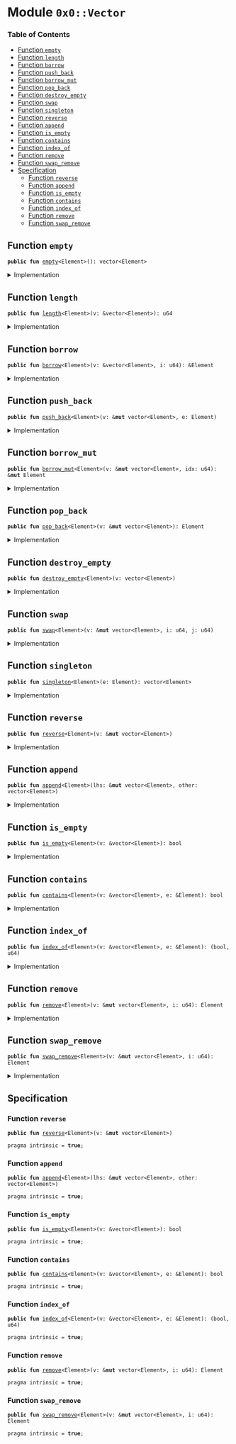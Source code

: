 
<a name="0x0_Vector"></a>

# Module `0x0::Vector`

### Table of Contents

-  [Function `empty`](#0x0_Vector_empty)
-  [Function `length`](#0x0_Vector_length)
-  [Function `borrow`](#0x0_Vector_borrow)
-  [Function `push_back`](#0x0_Vector_push_back)
-  [Function `borrow_mut`](#0x0_Vector_borrow_mut)
-  [Function `pop_back`](#0x0_Vector_pop_back)
-  [Function `destroy_empty`](#0x0_Vector_destroy_empty)
-  [Function `swap`](#0x0_Vector_swap)
-  [Function `singleton`](#0x0_Vector_singleton)
-  [Function `reverse`](#0x0_Vector_reverse)
-  [Function `append`](#0x0_Vector_append)
-  [Function `is_empty`](#0x0_Vector_is_empty)
-  [Function `contains`](#0x0_Vector_contains)
-  [Function `index_of`](#0x0_Vector_index_of)
-  [Function `remove`](#0x0_Vector_remove)
-  [Function `swap_remove`](#0x0_Vector_swap_remove)
-  [Specification](#0x0_Vector_Specification)
    -  [Function `reverse`](#0x0_Vector_Specification_reverse)
    -  [Function `append`](#0x0_Vector_Specification_append)
    -  [Function `is_empty`](#0x0_Vector_Specification_is_empty)
    -  [Function `contains`](#0x0_Vector_Specification_contains)
    -  [Function `index_of`](#0x0_Vector_Specification_index_of)
    -  [Function `remove`](#0x0_Vector_Specification_remove)
    -  [Function `swap_remove`](#0x0_Vector_Specification_swap_remove)



<a name="0x0_Vector_empty"></a>

## Function `empty`



<pre><code><b>public</b> <b>fun</b> <a href="#0x0_Vector_empty">empty</a>&lt;Element&gt;(): vector&lt;Element&gt;
</code></pre>



<details>
<summary>Implementation</summary>


<pre><code><b>native</b> <b>public</b> <b>fun</b> <a href="#0x0_Vector_empty">empty</a>&lt;Element&gt;(): vector&lt;Element&gt;;
</code></pre>



</details>

<a name="0x0_Vector_length"></a>

## Function `length`



<pre><code><b>public</b> <b>fun</b> <a href="#0x0_Vector_length">length</a>&lt;Element&gt;(v: &vector&lt;Element&gt;): u64
</code></pre>



<details>
<summary>Implementation</summary>


<pre><code><b>native</b> <b>public</b> <b>fun</b> <a href="#0x0_Vector_length">length</a>&lt;Element&gt;(v: &vector&lt;Element&gt;): u64;
</code></pre>



</details>

<a name="0x0_Vector_borrow"></a>

## Function `borrow`



<pre><code><b>public</b> <b>fun</b> <a href="#0x0_Vector_borrow">borrow</a>&lt;Element&gt;(v: &vector&lt;Element&gt;, i: u64): &Element
</code></pre>



<details>
<summary>Implementation</summary>


<pre><code><b>native</b> <b>public</b> <b>fun</b> <a href="#0x0_Vector_borrow">borrow</a>&lt;Element&gt;(v: &vector&lt;Element&gt;, i: u64): &Element;
</code></pre>



</details>

<a name="0x0_Vector_push_back"></a>

## Function `push_back`



<pre><code><b>public</b> <b>fun</b> <a href="#0x0_Vector_push_back">push_back</a>&lt;Element&gt;(v: &<b>mut</b> vector&lt;Element&gt;, e: Element)
</code></pre>



<details>
<summary>Implementation</summary>


<pre><code><b>native</b> <b>public</b> <b>fun</b> <a href="#0x0_Vector_push_back">push_back</a>&lt;Element&gt;(v: &<b>mut</b> vector&lt;Element&gt;, e: Element);
</code></pre>



</details>

<a name="0x0_Vector_borrow_mut"></a>

## Function `borrow_mut`



<pre><code><b>public</b> <b>fun</b> <a href="#0x0_Vector_borrow_mut">borrow_mut</a>&lt;Element&gt;(v: &<b>mut</b> vector&lt;Element&gt;, idx: u64): &<b>mut</b> Element
</code></pre>



<details>
<summary>Implementation</summary>


<pre><code><b>native</b> <b>public</b> <b>fun</b> <a href="#0x0_Vector_borrow_mut">borrow_mut</a>&lt;Element&gt;(v: &<b>mut</b> vector&lt;Element&gt;, idx: u64): &<b>mut</b> Element;
</code></pre>



</details>

<a name="0x0_Vector_pop_back"></a>

## Function `pop_back`



<pre><code><b>public</b> <b>fun</b> <a href="#0x0_Vector_pop_back">pop_back</a>&lt;Element&gt;(v: &<b>mut</b> vector&lt;Element&gt;): Element
</code></pre>



<details>
<summary>Implementation</summary>


<pre><code><b>native</b> <b>public</b> <b>fun</b> <a href="#0x0_Vector_pop_back">pop_back</a>&lt;Element&gt;(v: &<b>mut</b> vector&lt;Element&gt;): Element;
</code></pre>



</details>

<a name="0x0_Vector_destroy_empty"></a>

## Function `destroy_empty`



<pre><code><b>public</b> <b>fun</b> <a href="#0x0_Vector_destroy_empty">destroy_empty</a>&lt;Element&gt;(v: vector&lt;Element&gt;)
</code></pre>



<details>
<summary>Implementation</summary>


<pre><code><b>native</b> <b>public</b> <b>fun</b> <a href="#0x0_Vector_destroy_empty">destroy_empty</a>&lt;Element&gt;(v: vector&lt;Element&gt;);
</code></pre>



</details>

<a name="0x0_Vector_swap"></a>

## Function `swap`



<pre><code><b>public</b> <b>fun</b> <a href="#0x0_Vector_swap">swap</a>&lt;Element&gt;(v: &<b>mut</b> vector&lt;Element&gt;, i: u64, j: u64)
</code></pre>



<details>
<summary>Implementation</summary>


<pre><code><b>native</b> <b>public</b> <b>fun</b> <a href="#0x0_Vector_swap">swap</a>&lt;Element&gt;(v: &<b>mut</b> vector&lt;Element&gt;, i: u64, j: u64);
</code></pre>



</details>

<a name="0x0_Vector_singleton"></a>

## Function `singleton`



<pre><code><b>public</b> <b>fun</b> <a href="#0x0_Vector_singleton">singleton</a>&lt;Element&gt;(e: Element): vector&lt;Element&gt;
</code></pre>



<details>
<summary>Implementation</summary>


<pre><code><b>public</b> <b>fun</b> <a href="#0x0_Vector_singleton">singleton</a>&lt;Element&gt;(e: Element): vector&lt;Element&gt; {
    <b>let</b> v = <a href="#0x0_Vector_empty">empty</a>();
    <a href="#0x0_Vector_push_back">push_back</a>(&<b>mut</b> v, e);
    v
}
</code></pre>



</details>

<a name="0x0_Vector_reverse"></a>

## Function `reverse`



<pre><code><b>public</b> <b>fun</b> <a href="#0x0_Vector_reverse">reverse</a>&lt;Element&gt;(v: &<b>mut</b> vector&lt;Element&gt;)
</code></pre>



<details>
<summary>Implementation</summary>


<pre><code><b>public</b> <b>fun</b> <a href="#0x0_Vector_reverse">reverse</a>&lt;Element&gt;(v: &<b>mut</b> vector&lt;Element&gt;) {
    <b>let</b> len = <a href="#0x0_Vector_length">length</a>(v);
    <b>if</b> (len == 0) <b>return</b> ();

    <b>let</b> front_index = 0;
    <b>let</b> back_index = len -1;
    <b>while</b> (front_index &lt; back_index) {
        <a href="#0x0_Vector_swap">swap</a>(v, front_index, back_index);
        front_index = front_index + 1;
        back_index = back_index - 1;
    }
}
</code></pre>



</details>

<a name="0x0_Vector_append"></a>

## Function `append`



<pre><code><b>public</b> <b>fun</b> <a href="#0x0_Vector_append">append</a>&lt;Element&gt;(lhs: &<b>mut</b> vector&lt;Element&gt;, other: vector&lt;Element&gt;)
</code></pre>



<details>
<summary>Implementation</summary>


<pre><code><b>public</b> <b>fun</b> <a href="#0x0_Vector_append">append</a>&lt;Element&gt;(lhs: &<b>mut</b> vector&lt;Element&gt;, other: vector&lt;Element&gt;) {
    <a href="#0x0_Vector_reverse">reverse</a>(&<b>mut</b> other);
    <b>while</b> (!<a href="#0x0_Vector_is_empty">is_empty</a>(&other)) <a href="#0x0_Vector_push_back">push_back</a>(lhs, <a href="#0x0_Vector_pop_back">pop_back</a>(&<b>mut</b> other));
    <a href="#0x0_Vector_destroy_empty">destroy_empty</a>(other);
}
</code></pre>



</details>

<a name="0x0_Vector_is_empty"></a>

## Function `is_empty`



<pre><code><b>public</b> <b>fun</b> <a href="#0x0_Vector_is_empty">is_empty</a>&lt;Element&gt;(v: &vector&lt;Element&gt;): bool
</code></pre>



<details>
<summary>Implementation</summary>


<pre><code><b>public</b> <b>fun</b> <a href="#0x0_Vector_is_empty">is_empty</a>&lt;Element&gt;(v: &vector&lt;Element&gt;): bool {
    <a href="#0x0_Vector_length">length</a>(v) == 0
}
</code></pre>



</details>

<a name="0x0_Vector_contains"></a>

## Function `contains`



<pre><code><b>public</b> <b>fun</b> <a href="#0x0_Vector_contains">contains</a>&lt;Element&gt;(v: &vector&lt;Element&gt;, e: &Element): bool
</code></pre>



<details>
<summary>Implementation</summary>


<pre><code><b>public</b> <b>fun</b> <a href="#0x0_Vector_contains">contains</a>&lt;Element&gt;(v: &vector&lt;Element&gt;, e: &Element): bool {
    <b>let</b> i = 0;
    <b>let</b> len = <a href="#0x0_Vector_length">length</a>(v);
    <b>while</b> (i &lt; len) {
        <b>if</b> (<a href="#0x0_Vector_borrow">borrow</a>(v, i) == e) <b>return</b> <b>true</b>;
        i = i + 1;
    };
    <b>false</b>
}
</code></pre>



</details>

<a name="0x0_Vector_index_of"></a>

## Function `index_of`



<pre><code><b>public</b> <b>fun</b> <a href="#0x0_Vector_index_of">index_of</a>&lt;Element&gt;(v: &vector&lt;Element&gt;, e: &Element): (bool, u64)
</code></pre>



<details>
<summary>Implementation</summary>


<pre><code><b>public</b> <b>fun</b> <a href="#0x0_Vector_index_of">index_of</a>&lt;Element&gt;(v: &vector&lt;Element&gt;, e: &Element): (bool, u64) {
    <b>let</b> i = 0;
    <b>let</b> len = <a href="#0x0_Vector_length">length</a>(v);
    <b>while</b> (i &lt; len) {
        <b>if</b> (<a href="#0x0_Vector_borrow">borrow</a>(v, i) == e) <b>return</b> (<b>true</b>, i);
        i = i + 1;
    };
    (<b>false</b>, 0)
}
</code></pre>



</details>

<a name="0x0_Vector_remove"></a>

## Function `remove`



<pre><code><b>public</b> <b>fun</b> <a href="#0x0_Vector_remove">remove</a>&lt;Element&gt;(v: &<b>mut</b> vector&lt;Element&gt;, i: u64): Element
</code></pre>



<details>
<summary>Implementation</summary>


<pre><code><b>public</b> <b>fun</b> <a href="#0x0_Vector_remove">remove</a>&lt;Element&gt;(v: &<b>mut</b> vector&lt;Element&gt;, i: u64): Element {
    <b>let</b> len = <a href="#0x0_Vector_length">length</a>(v);
    // i out of bounds; <b>abort</b>
    <b>if</b> (i &gt;= len) <b>abort</b> 10;

    len = len - 1;
    <b>while</b> (i &lt; len) <a href="#0x0_Vector_swap">swap</a>(v, i, { i = i + 1; i });
    <a href="#0x0_Vector_pop_back">pop_back</a>(v)
}
</code></pre>



</details>

<a name="0x0_Vector_swap_remove"></a>

## Function `swap_remove`



<pre><code><b>public</b> <b>fun</b> <a href="#0x0_Vector_swap_remove">swap_remove</a>&lt;Element&gt;(v: &<b>mut</b> vector&lt;Element&gt;, i: u64): Element
</code></pre>



<details>
<summary>Implementation</summary>


<pre><code><b>public</b> <b>fun</b> <a href="#0x0_Vector_swap_remove">swap_remove</a>&lt;Element&gt;(v: &<b>mut</b> vector&lt;Element&gt;, i: u64): Element {
    <b>let</b> last_idx = <a href="#0x0_Vector_length">length</a>(v) - 1;
    <a href="#0x0_Vector_swap">swap</a>(v, i, last_idx);
    <a href="#0x0_Vector_pop_back">pop_back</a>(v)
}
</code></pre>



</details>

<a name="0x0_Vector_Specification"></a>

## Specification


<a name="0x0_Vector_Specification_reverse"></a>

### Function `reverse`


<pre><code><b>public</b> <b>fun</b> <a href="#0x0_Vector_reverse">reverse</a>&lt;Element&gt;(v: &<b>mut</b> vector&lt;Element&gt;)
</code></pre>




<pre><code>pragma intrinsic = <b>true</b>;
</code></pre>



<a name="0x0_Vector_Specification_append"></a>

### Function `append`


<pre><code><b>public</b> <b>fun</b> <a href="#0x0_Vector_append">append</a>&lt;Element&gt;(lhs: &<b>mut</b> vector&lt;Element&gt;, other: vector&lt;Element&gt;)
</code></pre>




<pre><code>pragma intrinsic = <b>true</b>;
</code></pre>



<a name="0x0_Vector_Specification_is_empty"></a>

### Function `is_empty`


<pre><code><b>public</b> <b>fun</b> <a href="#0x0_Vector_is_empty">is_empty</a>&lt;Element&gt;(v: &vector&lt;Element&gt;): bool
</code></pre>




<pre><code>pragma intrinsic = <b>true</b>;
</code></pre>



<a name="0x0_Vector_Specification_contains"></a>

### Function `contains`


<pre><code><b>public</b> <b>fun</b> <a href="#0x0_Vector_contains">contains</a>&lt;Element&gt;(v: &vector&lt;Element&gt;, e: &Element): bool
</code></pre>




<pre><code>pragma intrinsic = <b>true</b>;
</code></pre>



<a name="0x0_Vector_Specification_index_of"></a>

### Function `index_of`


<pre><code><b>public</b> <b>fun</b> <a href="#0x0_Vector_index_of">index_of</a>&lt;Element&gt;(v: &vector&lt;Element&gt;, e: &Element): (bool, u64)
</code></pre>




<pre><code>pragma intrinsic = <b>true</b>;
</code></pre>



<a name="0x0_Vector_Specification_remove"></a>

### Function `remove`


<pre><code><b>public</b> <b>fun</b> <a href="#0x0_Vector_remove">remove</a>&lt;Element&gt;(v: &<b>mut</b> vector&lt;Element&gt;, i: u64): Element
</code></pre>




<pre><code>pragma intrinsic = <b>true</b>;
</code></pre>



<a name="0x0_Vector_Specification_swap_remove"></a>

### Function `swap_remove`


<pre><code><b>public</b> <b>fun</b> <a href="#0x0_Vector_swap_remove">swap_remove</a>&lt;Element&gt;(v: &<b>mut</b> vector&lt;Element&gt;, i: u64): Element
</code></pre>




<pre><code>pragma intrinsic = <b>true</b>;
</code></pre>
